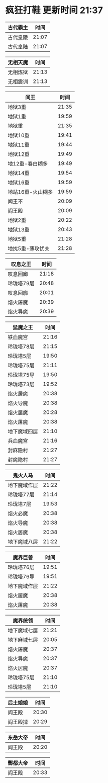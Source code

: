# 疯狂打鞋 更新时间 21:37

| 古代霸主   | 时间    |
|--------|-------|
| 古代皇陵 | 21:07 |
| 古代皇陆 | 21:07 |

| 无相天魔   | 时间    |
|--------|-------|
| 无相炼狱 | 21:13 |
| 无相震训 | 21:13 |

| 间王   | 时间    |
|--------|-------|
| 地狱3重 | 21:35 |
| 地狱1重 | 19:59 |
| 地狱重 | 21:35 |
| 地狱10重 | 19:41 |
| 地狱11重 | 19:44 |
| 地狱12重 | 19:49 |
| 地12重-春白糊多 | 19:49 |
| 地狱14重 | 19:54 |
| 地狱16重 | 19:59 |
| 地站16重-火山糊多 | 19:59 |
| 闻王不 | 20:09 |
| 阎王殿 | 20:09 |
| 地狱2重 | 20:22 |
| 地狱13重 | 20:43 |
| 地狱5重 | 21:28 |
| 地扰5重-薄攻忧关 | 21:28 |

| 叹息之王   | 时间    |
|--------|-------|
| 叹息回廊 | 21:18 |
| 玲珑塔79层 | 20:48 |
| 叹息回廓 | 20:01 |
| 焰火屠魔 | 20:39 |
| 焰火导魔 | 20:39 |

| 猛魔之王   | 时间    |
|--------|-------|
| 铁血魔宫 | 21:16 |
| 玲珑塔78层 | 21:15 |
| 玲珑塔5层 | 19:50 |
| 玲珑塔75层 | 21:11 |
| 玲珑塔75导 | 19:50 |
| 玲珑塔73层 | 19:52 |
| 焰火居魔 | 20:38 |
| 焰火导魔 | 20:38 |
| 焰火届魔 | 20:28 |
| 焰火屠魔 | 20:38 |
| 地下魔域四层 | 21:10 |
| 兵血魔宫 | 21:16 |
| 封麻隐村 | 21:27 |
| 封魔隐村 | 21:27 |

| 鬼火人马   | 时间    |
|--------|-------|
| 地下魔域作层 | 21:22 |
| 玲珑塔77层 | 21:14 |
| 玲珑塔7层 | 19:53 |
| 焰火必魔 | 20:38 |
| 焰火导魔 | 20:38 |
| 焰火居魔 | 20:38 |
| 地下魔域八层 | 21:22 |

| 魔界巨兽   | 时间    |
|--------|-------|
| 玲珑塔76层 | 19:51 |
| 玲珑塔76导 | 19:51 |
| 地下魔域作层 | 21:22 |
| 焰火履魔 | 20:38 |
| 焰火屠魔 | 20:38 |

| 魔界统领   | 时间    |
|--------|-------|
| 地下魔域七层 | 21:21 |
| 地下麻域七层 | 20:05 |
| 焰火屠魔 | 20:37 |
| 焰火导魔 | 20:37 |
| 焰火居魔 | 20:37 |
| 玲珑塔75层 | 21:10 |
| 玲珑塔5层 | 21:10 |

| 后土娘娘   | 时间    |
|--------|-------|
| 阎王殿 | 20:30 |
| 阎王殿掉 | 20:29 |

| 东岳大帝   | 时间    |
|--------|-------|
| 阎王殿 | 20:20 |

| 酆都大帝   | 时间    |
|--------|-------|
| 阎王殿 | 20:33 |